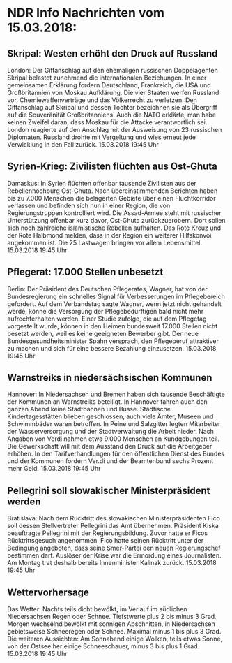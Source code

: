 # NDR Info Nachrichten vom 15.03.2018:


## Skripal: Westen erhöht den Druck auf Russland
London:	Der Giftanschlag auf den ehemaligen russischen Doppelagenten Skripal belastet zunehmend die internationalen Beziehungen. In einer gemeinsamen Erklärung fordern Deutschland, Frankreich, die USA und Großbritannien von Moskau Aufklärung. Die vier Staaten werfen Russland vor, Chemiewaffenverträge und das Völkerrecht zu verletzen. Den Giftanschlag auf Skripal und dessen Tochter bezeichnen sie als Übergriff auf die Souveränität Großbritanniens. Auch die NATO erklärte, man habe keinen Zweifel daran, dass Moskau für die Attacke verantwortlich sei. London reagierte auf den Anschlag mit der Ausweisung von 23 russischen Diplomaten. Russland drohte mit Vergeltung und wies erneut jede Verwicklung in den Fall zurück. 15.03.2018 19:45 Uhr 

## Syrien-Krieg: Zivilisten flüchten aus Ost-Ghuta
Damaskus: In Syrien flüchten offenbar tausende Zivilisten aus der Rebellenhochburg Ost-Ghuta. Nach übereinstimmenden Berichten haben bis zu 7.000 Menschen die belagerten Gebiete über einen Fluchtkorridor verlassen und befinden sich nun in einer Region, die von Regierungstruppen kontrolliert wird. Die Assad-Armee steht mit russischer Unterstützung offenbar kurz davor, Ost-Ghuta zurückzuerobern. Dort sollen sich noch zahlreiche islamistische Rebellen aufhalten. Das Rote Kreuz und der Rote Halbmond melden, dass in der Region ein weiterer Hilfskonvoi angekommen ist. Die 25 Lastwagen bringen vor allem  Lebensmittel. 15.03.2018 19:45 Uhr 

## Pflegerat: 17.000 Stellen unbesetzt
Berlin: Der Präsident des Deutschen Pflegerates, Wagner, hat von der Bundesregierung ein schnelles Signal für Verbesserungen im Pflegebereich gefordert. Auf dem Verbandstag sagte Wagner, wenn jetzt nicht gehandelt werde, könne die Versorgung der Pflegebedürftigen bald nicht mehr aufrechterhalten werden. Einer Studie zufolge, die auf dem Pflegetag vorgestellt wurde, können in den Heimen bundesweit 17.000 Stellen nicht besetzt werden, weil es keine geeigneten Bewerber gibt. Der neue Bundesgesundheitsminister Spahn versprach, den Pflegeberuf attraktiver zu machen und sich für eine bessere Bezahlung einzusetzen. 15.03.2018 19:45 Uhr 

## Warnstreiks in niedersächsischen Kommunen
Hannover: In Niedersachsen und Bremen haben sich tausende Beschäftigte der Kommunen an Warnstreiks beteiligt. In Hannover fahren auch den ganzen Abend keine Stadtbahnen und Busse. Städtische Kindertagesstätten blieben geschlossen, auch viele Ämter, Museen und Schwimmbäder waren betroffen. In Peine und Salzgitter legten Mitarbeiter der Wasserversorgung und der Stadtverwaltung die Arbeit nieder. Nach Angaben von Verdi nahmen etwa 9.000 Menschen an Kundgebungen teil. Die Gewerkschaft will mit dem Ausstand den Druck auf die Arbeitgeber erhöhen. In den Tarifverhandlungen für den öffentlichen Dienst des Bundes und der Kommunen fordern Ver.di und der Beamtenbund sechs Prozent mehr Geld. 15.03.2018 19:45 Uhr 

## Pellegrini soll slowakischer Ministerpräsident werden
Bratislava: Nach dem Rücktritt des slowakischen Ministerpräsidenten Fico soll dessen Stellvertreter Pellegrini das Amt übernehmen. Präsident Kiska beauftragte Pellegrini mit der Regierungsbildung. Zuvor hatte er Ficos Rücktrittsgesuch angenommen. Fico hatte seinen Rücktritt unter der Bedingung angeboten, dass seine Smer-Partei den neuen Regierungschef bestimmen darf. Auslöser der Krise war die Ermordung eines Journalisten. Am Montag trat deshalb bereits Innenminister Kalinak zurück. 15.03.2018 19:45 Uhr 

## Wettervorhersage
Das Wetter:
Nachts teils dicht bewölkt, im Verlauf im südlichen Niedersachsen Regen oder Schnee. Tiefstwerte plus 2 bis minus 3 Grad. Morgen wechselnd bewölkt mit sonnigen Abschnitten, in Niedersachsen gebietsweise Schneeregen oder Schnee. Maximal minus 1 bis plus 3 Grad. Die weiteren Aussichten: Am Sonnabend einige Wolken, teils etwas Sonne, von der Ostsee her einige Schneeschauer, minus 3 bis plus 1 Grad. 15.03.2018 19:45 Uhr 

